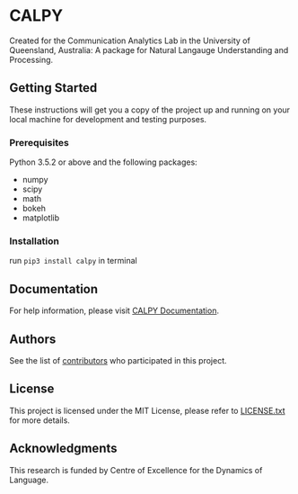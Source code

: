 # CALPY

Created for the Communication Analytics Lab in the University of Queensland, Australia: A package for Natural Langauge Understanding and Processing.


## Getting Started

These instructions will get you a copy of the project up and running on your local machine for development and testing purposes.


### Prerequisites
Python 3.5.2 or above and the following packages:
- numpy
- scipy
- math
- bokeh
- matplotlib

### Installation
run `pip3 install calpy` in terminal

## Documentation
For help information, please visit [CALPY Documentation](https://yvonneyyu.github.io/calpy/).

## Authors

See the list of [contributors](https://github.com/YvonneYYu/calpy/graphs/contributors) who participated in this project.

## License


This project is licensed under the MIT License, please refer to [LICENSE.txt](https://github.com/YvonneYYu/calpy/blob/master/LICENSE.txt) for more details.


## Acknowledgments

This research is funded by Centre of Excellence for the Dynamics of Language.
